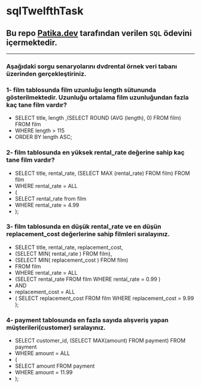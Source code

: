 # sqlTwelfthTask
## Bu repo [Patika.dev](https://www.patika.dev) tarafından verilen `SQL` ödevini içermektedir.
---
### Aşağıdaki sorgu senaryolarını dvdrental örnek veri tabanı üzerinden gerçekleştiriniz.
### 1- film tablosunda film uzunluğu length sütununda gösterilmektedir. Uzunluğu ortalama film uzunluğundan fazla kaç tane film vardır?
- SELECT title, length ,(SELECT ROUND (AVG (length), 0) FROM film) FROM film
- WHERE length > 115
- ORDER BY length ASC;
### 2- film tablosunda en yüksek rental_rate değerine sahip kaç tane film vardır?
- SELECT title, rental_rate, (SELECT MAX (rental_rate) FROM film) FROM film
- WHERE rental_rate = ALL
- (
- SELECT rental_rate from film
- WHERE rental_rate = 4.99
- );
### 3- film tablosunda en düşük rental_rate ve en düşün replacement_cost değerlerine sahip filmleri sıralayınız.
- SELECT title, rental_rate, replacement_cost,
- (SELECT MIN( rental_rate ) FROM film),
- (SELECT MIN( replacement_cost ) FROM film)
- FROM film
- WHERE rental_rate = ALL 
- (SELECT rental_rate FROM film WHERE rental_rate = 0.99 ) 
- AND 
- replacement_cost = ALL
- ( SELECT replacement_cost FROM film WHERE replacement_cost = 9.99 );
### 4- payment tablosunda en fazla sayıda alışveriş yapan müşterileri(customer) sıralayınız.
- SELECT customer_id, (SELECT MAX(amount) FROM payment) FROM payment
- WHERE amount = ALL
- (
- SELECT amount FROM payment
- WHERE amount = 11.99
- );
